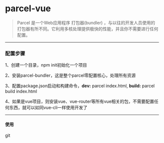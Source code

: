 # parcel-vue

>Parcel 是一个Web应用程序 打包器(bundler) ，与以往的开发人员使用的打包器有所不同。它利用多核处理提供极快的性能，并且你不需要进行任何配置。

----

### 配置步骤

1、创建一个目录，npm init初始化一个项目

2、安装parcel-bundler，这是整个parcel零配置核心，处理所有资源

3、配置package.json启动和构建命令，**dev:** parcel index.html, **build:** parcel build index.html

4、如果是vue项目，则安装vue、vue-router等所有vue相关的包，不需要配置任何东西，就可以如同vue-cli一样使用开发了

-----

#### 使用

git 
